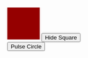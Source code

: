 <!doctype html>
<html lang="en">
<head>
  <meta charset="utf-8">
  <title>circle-square</title>
  <base href="/">
  <meta name="viewport" content="width=device-width, initial-scale=1">
  <link rel="icon" type="image/x-icon" href="favicon.ico">
   <style>
    .square {
  display: inline-block;
  width: 75px;
  height: 75px;
  background: #950000;
  }
    .supports-hidden{
      transition: opacity 0.5s;
    }
    .hidden{
       opacity : 0 ;
    }
    .pulse{
      animation: pulse 0.5s ease-in-out infinite ;
    }
    

.circle {
  display: inline-block;
  width: 75px;
  height: 75px;
  background: #009578;
  border-radius: 50%;
  animation: pulse 0.5s ease-in-out infinite ;
}
@keyframes pulse {
  0% {
    opacity: 1;
    transform: scale(1);
  }
  50% {
    opacity: 0.5;
    transform: scale(1.25);
  }
  100% {
    opacity: 1;
    transform: scale(1);
  }

  
}
   </style>
</head>
<body>
  <div class="square supports-hidden"></div>
<button type="button" class="btn-hide-square">Hide Square</button>
<br>
<div class="circle supports-hidden"></div>
<button type="button" class="btn-pulse-circle">Pulse Circle</button>
<script>
const square = document.querySelector(".square");
const circle = document.querySelector(".circle");
const btnHideSquare = document.querySelector(".btn-hide-square");
const btnPulseCircle = document.querySelector(".btn-pulse-circle");
btnHideSquare.addEventListener("click" , () =>{
    square.classList.toggle("hidden");
})
btnPulseCircle.addEventListener("click" , () =>{
    circle.classList.toggle("pulse");
})

</script>
  <app-root></app-root>
</body>
</html>
